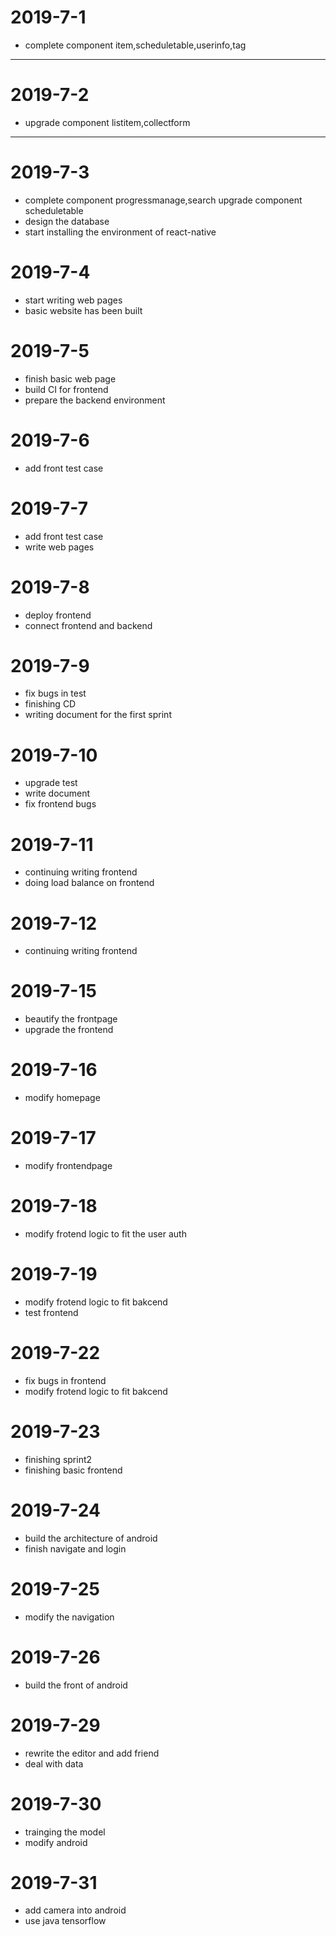 # 2019-7-1
* complete component item,scheduletable,userinfo,tag
---
# 2019-7-2
* upgrade component listitem,collectform
---
# 2019-7-3
* complete component progressmanage,search upgrade component scheduletable
* design the database
* start installing the environment of react-native
# 2019-7-4
* start writing web pages
* basic website has been built
# 2019-7-5
* finish basic web page
* build CI for frontend
* prepare the backend environment
# 2019-7-6
* add front test case
# 2019-7-7
* add front test case
* write web pages
# 2019-7-8
* deploy frontend
* connect frontend and backend
# 2019-7-9
* fix bugs in test
* finishing CD
* writing document for the first sprint
# 2019-7-10
* upgrade test
* write document
* fix frontend bugs
# 2019-7-11
* continuing writing frontend
* doing load balance on frontend
# 2019-7-12
* continuing writing frontend
# 2019-7-15
* beautify the frontpage
* upgrade the frontend
# 2019-7-16
* modify homepage
# 2019-7-17
* modify frontendpage
# 2019-7-18
* modify frotend logic to fit the user auth
# 2019-7-19
* modify frotend logic to fit bakcend
* test frontend
# 2019-7-22
* fix bugs in frontend
* modify frotend logic to fit bakcend
# 2019-7-23
* finishing sprint2
* finishing basic frontend
# 2019-7-24
* build the architecture of android
* finish navigate and login
# 2019-7-25
* modify the navigation
# 2019-7-26
* build the front of android
# 2019-7-29
* rewrite the editor and add friend
* deal with data 
# 2019-7-30
* trainging the model
* modify android
# 2019-7-31
* add camera into android
* use java tensorflow
